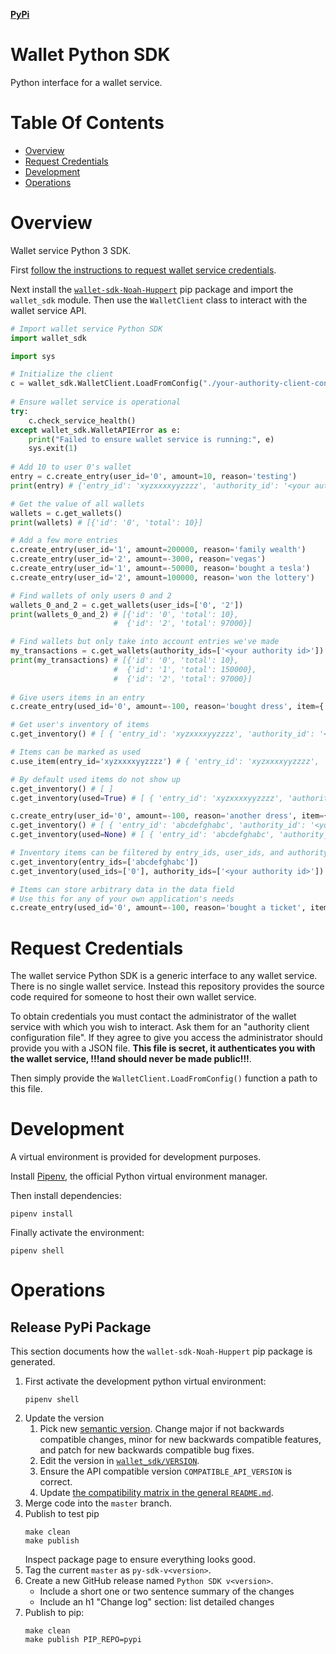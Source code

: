 [**PyPi**](https://pypi.org/project/wallet-sdk-Noah-Huppert)

# Wallet Python SDK
Python interface for a wallet service.

# Table Of Contents
- [Overview](#overview)
- [Request Credentials](#request-credentials)
- [Development](#development)
- [Operations](#operations)

# Overview
Wallet service Python 3 SDK.

First [follow the instructions to request wallet service credentials](#request-credentials).

Next install the [`wallet-sdk-Noah-Huppert`](https://pypi.org/project/wallet-sdk-Noah-Huppert/)
pip package and import the `wallet_sdk` module. Then use the `WalletClient` 
class to interact with the wallet service API.

```py
# Import wallet service Python SDK
import wallet_sdk

import sys

# Initialize the client
c = wallet_sdk.WalletClient.LoadFromConfig("./your-authority-client-config.json")
				 
# Ensure wallet service is operational
try:
    c.check_service_health()
except wallet_sdk.WalletAPIError as e:
    print("Failed to ensure wallet service is running:", e)
    sys.exit(1)
			 
# Add 10 to user 0's wallet
entry = c.create_entry(user_id='0', amount=10, reason='testing')
print(entry) # {'entry_id': 'xyzxxxxyyzzzz', 'authority_id': '<your authority id>', 'user_id': '0', 'created_on': 1596869670.124, 'amount': 10, 'reason': 'testing'}

# Get the value of all wallets
wallets = c.get_wallets()
print(wallets) # [{'id': '0', 'total': 10}]

# Add a few more entries
c.create_entry(user_id='1', amount=200000, reason='family wealth')
c.create_entry(user_id='2', amount=-3000, reason='vegas')
c.create_entry(user_id='1', amount=-50000, reason='bought a tesla')
c.create_entry(user_id='2', amount=100000, reason='won the lottery')

# Find wallets of only users 0 and 2
wallets_0_and_2 = c.get_wallets(user_ids=['0', '2'])
print(wallets_0_and_2) # [{'id': '0', 'total': 10},
                       #  {'id': '2', 'total': 97000}]

# Find wallets but only take into account entries we've made
my_transactions = c.get_wallets(authority_ids=['<your authority id>'])
print(my_transactions) # [{'id': '0', 'total': 10},
                       #  {'id': '1', 'total': 150000},
                       #  {'id': '2', 'total': 97000}]
					   
# Give users items in an entry
c.create_entry(used_id='0', amount=-100, reason='bought dress', item={ 'name': 'Amazing Dress' }) # {'entry_id': 'xyzxxxxyyzzzz', 'authority_id': '<your authority id>', 'user_id': '0', 'created_on': 1596869670.124, 'amount': -100, 'reason': 'bought dress', 'item': { 'name': 'Amazing Dress', used: False } }

# Get user's inventory of items
c.get_inventory() # [ { 'entry_id': 'xyzxxxxyyzzzz', 'authority_id': '<your authority id>', 'user_id': '0', 'item': {'name': 'Amazing Dress', 'used': False } } ]

# Items can be marked as used
c.use_item(entry_id='xyzxxxxyyzzzz') # { 'entry_id': 'xyzxxxxyyzzzz', 'authority_id': '<your authority id>', 'user_id': '0', 'item': {'name': 'Amazing Dress', 'used': True } }

# By default used items do not show up
c.get_inventory() # [ ]
c.get_inventory(used=True) # [ { 'entry_id': 'xyzxxxxyyzzzz', 'authority_id': '<your authority id>', 'user_id': '0', 'item': {'name': 'Amazing Dress', 'used': True } } ]

c.create_entry(user_id='0', amount=-100, reason='another dress', item={ 'name': 'Another Dress' })
c.get_inventory() # [ { 'entry_id': 'abcdefghabc', 'authority_id': '<your authority id>', 'user_id': '0', 'item': {'name': 'Another Dress', 'used': False } } ]
c.get_inventory(used=None) # [ { 'entry_id': 'abcdefghabc', 'authority_id': '<your authority id>', 'user_id': '0', 'item': {'name': 'Another Dress', 'used': False } },{ 'entry_id': 'xyzxxxxyyzzzz', 'authority_id': '<your authority id>', 'user_id': '0', 'item': {'name': 'Amazing Dress', 'used': True } } ]

# Inventory items can be filtered by entry_ids, user_ids, and authority_ids
c.get_inventory(entry_ids=['abcdefghabc'])
c.get_inventory(used_ids=['0'], authority_ids=['<your authority id>'])

# Items can store arbitrary data in the data field
# Use this for any of your own application's needs
c.create_entry(used_id='0', amount=-100, reason='bought a ticket', item={ 'name': 'A ticket', 'data': '{ "expires_on": 12344556, "internal_user_id": "mnjjkl017" }' })
```

# Request Credentials
The wallet service Python SDK is a generic interface to any wallet service. 
There is no single wallet service. Instead this repository provides the 
source code required for someone to host their own wallet service.

To obtain credentials you must contact the administrator of the wallet service 
with which you wish to interact. Ask them for an "authority client configuration
file". If they agree to give you access the administrator should provide you
with a JSON file. **This file is secret, it authenticates you with the wallet 
service, !!!and should never be made public!!!**.

Then simply provide the `WalletClient.LoadFromConfig()` function a path to
this file. 

# Development
A virtual environment is provided for development purposes.

Install [Pipenv](https://pipenv.pypa.io/en/latest/), the official Python virtual
environment manager.

Then install dependencies:

```
pipenv install
```

Finally activate the environment:

```
pipenv shell
```

# Operations
## Release PyPi Package
This section documents how the `wallet-sdk-Noah-Huppert` pip package 
is generated.

1. First activate the development python virtual environment:
   ```
   pipenv shell
   ```
2. Update the version
   1. Pick new [semantic version](https://semver.org/). Change major if not 
	  backwards compatible changes, minor for new backwards compatible features,
	  and patch for new backwards compatible bug fixes.
   2. Edit the version in [`wallet_sdk/VERSION`](./wallet_sdk/VERSION).
   3. Ensure the API compatible version `COMPATIBLE_API_VERSION` is correct.
   4. Update [the compatibility matrix in the general `README.md`](../README.md#version-compatibility-matrix).
3. Merge code into the `master` branch.
4. Publish to test pip
   ```
   make clean
   make publish
   ```
   Inspect package page to ensure everything looks good.
5. Tag the current `master` as `py-sdk-v<version>`.
6. Create a new GitHub release named `Python SDK v<version>`.
   - Include a short one or two sentence summary of the changes
   - Include an h1 "Change log" section: list detailed changes
5. Publish to pip:
   ```
   make clean
   make publish PIP_REPO=pypi
   ```
